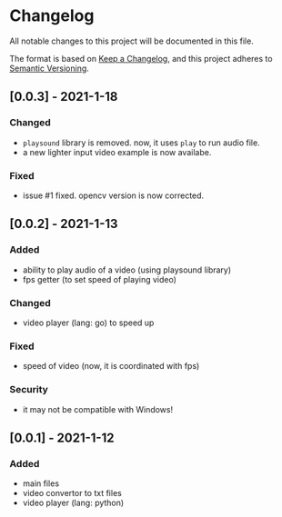 # Changelog
All notable changes to this project will be documented in this file.

The format is based on [Keep a Changelog](https://keepachangelog.com/en/1.0.0/),
and this project adheres to [Semantic Versioning](https://semver.org/spec/v2.0.0.html).

## [0.0.3] - 2021-1-18
### Changed
- `playsound` library is removed. now, it uses `play` to run audio file.
- a new lighter input video example is now availabe.
### Fixed
- issue #1 fixed. opencv version is now corrected.

## [0.0.2] - 2021-1-13
### Added
- ability to play audio of a video (using playsound library)
- fps getter (to set speed of playing video)
### Changed
- video player (lang: go) to speed up
### Fixed
- speed of video (now, it is coordinated with fps)
### Security
- it may not be compatible with Windows!

## [0.0.1] - 2021-1-12
### Added
- main files
- video convertor to txt files
- video player (lang: python)
